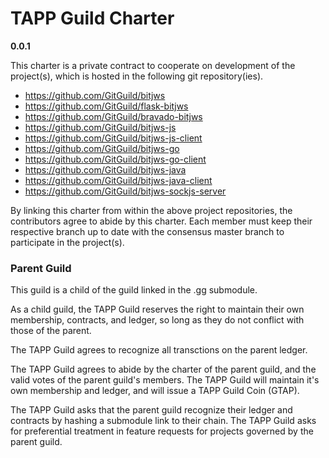 # TAPP Guild Charter

__0.0.1__

This charter is a private contract to cooperate on development of the project(s), which is hosted in the following git repository(ies).

 + https://github.com/GitGuild/bitjws
 + https://github.com/GitGuild/flask-bitjws
 + https://github.com/GitGuild/bravado-bitjws
 + https://github.com/GitGuild/bitjws-js
 + https://github.com/GitGuild/bitjws-js-client
 + https://github.com/GitGuild/bitjws-go
 + https://github.com/GitGuild/bitjws-go-client
 + https://github.com/GitGuild/bitjws-java
 + https://github.com/GitGuild/bitjws-java-client
 + https://github.com/GitGuild/bitjws-sockjs-server

By linking this charter from within the above project repositories, the contributors agree to abide by this charter. Each member must keep their respective branch up to date with the consensus master branch to participate in the project(s).

### Parent Guild

This guild is a child of the guild linked in the .gg submodule.
  
As a child guild, the TAPP Guild reserves the right to maintain their own membership, contracts, and ledger, so long as they do not conflict with those of the parent.

The TAPP Guild agrees to recognize all transctions on the parent ledger.  

The TAPP Guild agrees to abide by the charter of the parent guild, and the valid votes of the parent guild's members. The TAPP Guild will maintain it's own membership and ledger, and will issue a TAPP Guild Coin (GTAP).

The TAPP Guild asks that the parent guild recognize their ledger and contracts by hashing a submodule link to their chain. The TAPP Guild asks for preferential treatment in feature requests for projects governed by the parent guild.
